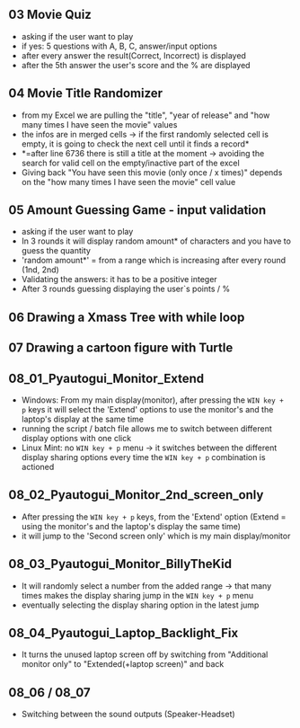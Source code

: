 ## 03 Movie Quiz
- asking if the user want to play
- if yes: 5 questions with A, B, C, answer/input options
- after every answer the result(Correct, Incorrect) is displayed
- after the 5th answer the user's score and the % are displayed


## 04 Movie Title Randomizer
- from my Excel we are pulling the "title", "year of release" and "how many times I have seen the movie" values
- the infos are in merged cells -> if the first randomly selected cell is empty, it is going to check the next cell until it finds a record*
- *=after line 6736 there is still a title at the moment -> avoiding the search for valid cell on the empty/inactive part of the excel
- Giving back "You have seen this movie (only once / x times)" depends on the "how many times I have seen the movie" cell value


## 05 Amount Guessing Game - input validation
- asking if the user want to play
- In 3 rounds it will display random amount* of characters and you have to guess the quantity
- 'random amount*' = from a range which is increasing after every round (1nd, 2nd)
- Validating the answers: it has to be a positive integer
- After 3 rounds guessing displaying the user`s points / %


## 06 Drawing a Xmass Tree with while loop

## 07 Drawing a cartoon figure with Turtle

## 08_01_Pyautogui_Monitor_Extend
   - Windows: From my main display(monitor), after pressing the `WIN key + p` keys it will select the 'Extend' options to use the monitor's and the laptop's display at the same time
   - running the script / batch file allows me to switch between different display options with one click
   - Linux Mint: no `WIN key + p` menu -> it switches between the different display sharing options every time the `WIN key + p` combination is actioned


## 08_02_Pyautogui_Monitor_2nd_screen_only
   - After pressing the `WIN key + p` keys, from the 'Extend' option (Extend = using the monitor's and the laptop's display the same time)
   - it will jump to the 'Second screen only' which is my main display/monitor


## 08_03_Pyautogui_Monitor_BillyTheKid
   - It will randomly select a number from the added range -> that many times makes the display sharing jump in the `WIN key + p` menu
   - eventually selecting the display sharing option in the latest jump


## 08_04_Pyautogui_Laptop_Backlight_Fix
   - It turns the unused laptop screen off by switching from "Additional monitor only" to "Extended(+laptop screen)" and back


## 08_06 / 08_07
   - Switching between the sound outputs (Speaker-Headset)